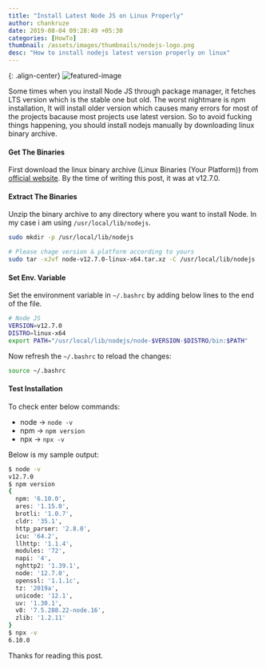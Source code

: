 ```yaml
---
title: "Install Latest Node JS on Linux Properly"
author: chankruze
date: 2019-08-04 09:28:49 +05:30
categories: [HowTo]
thumbnail: /assets/images/thumbnails/nodejs-logo.png
desc: "How to install nodejs latest version properly on linux"
---
```

{: .align-center}
![featured-image](http://pluspng.com/img-png/nodejs-logo-png-node-js-development-296.png)

Some times when you install Node JS through package manager, it fetches LTS version which is the stable one but old. The worst nightmare is npm installation, It will install older version which causes many errors for most of the projects bacause most projects use latest version. So to avoid fucking things happening, you should install nodejs manually by downloading linux binary archive.

#### Get The Binaries

First download the linux binary archive (Linux Binaries (Your Platform)) from [official website](https://nodejs.org/en/download/). By the time of writing this post, it was at v12.7.0.

#### Extract The Binaries

Unzip the binary archive to any directory where you want to install Node. In my case  i am using `/usr/local/lib/nodejs`.

```bash
sudo mkdir -p /usr/local/lib/nodejs

# Please chage version & platform according to yours
sudo tar -xJvf node-v12.7.0-linux-x64.tar.xz -C /usr/local/lib/nodejs
```
#### Set Env. Variable
Set the environment variable in `~/.bashrc` by adding below lines to the end of the file.

```bash
# Node JS
VERSION=v12.7.0
DISTRO=linux-x64
export PATH="/usr/local/lib/nodejs/node-$VERSION-$DISTRO/bin:$PATH"
```
Now refresh the `~/.bashrc` to reload the changes:

```bash
source ~/.bashrc
```

#### Test Installation

To check enter below commands:
- node -> `node -v`
- npm -> `npm version`
- npx -> `npx -v`

Below is my sample output:

```bash
$ node -v
v12.7.0
$ npm version
{
  npm: '6.10.0',
  ares: '1.15.0',
  brotli: '1.0.7',
  cldr: '35.1',
  http_parser: '2.8.0',
  icu: '64.2',
  llhttp: '1.1.4',
  modules: '72',
  napi: '4',
  nghttp2: '1.39.1',
  node: '12.7.0',
  openssl: '1.1.1c',
  tz: '2019a',
  unicode: '12.1',
  uv: '1.30.1',
  v8: '7.5.288.22-node.16',
  zlib: '1.2.11'
}
$ npx -v
6.10.0
```

Thanks for reading this post.
